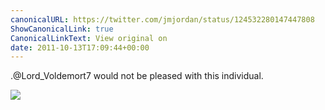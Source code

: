 ```yaml
---
canonicalURL: https://twitter.com/jmjordan/status/124532280147447808
ShowCanonicalLink: true
CanonicalLinkText: View original on
date: 2011-10-13T17:09:44+00:00
---
```

.@Lord_Voldemort7 would not be pleased with this individual.

![](/images/124532280147447808-AbptcvGCEAAvcw4.jpg)